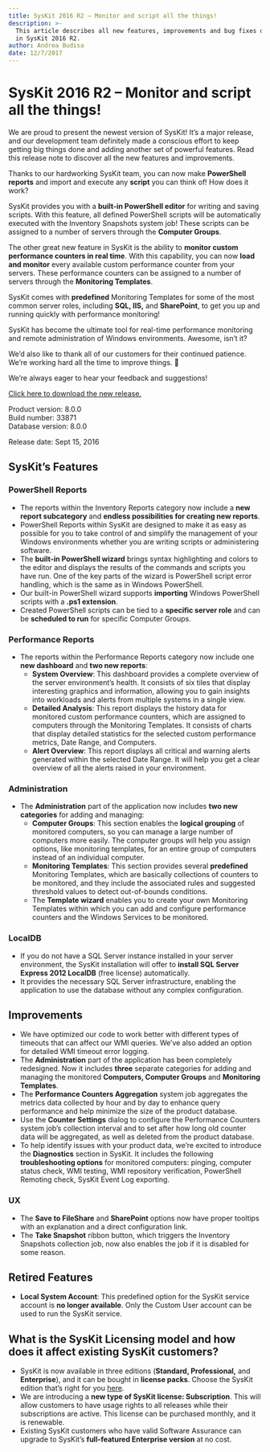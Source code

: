 ```yaml
---
title: SysKit 2016 R2 – Monitor and script all the things!
description: >-
  This article describes all new features, improvements and bug fixes delivered
  in SysKit 2016 R2.
author: Andrea Budisa
date: 12/7/2017
---
```


# SysKit 2016 R2 – Monitor and script all the things!

We are proud to present the newest version of SysKit! It’s a major release, and our development team definitely made a conscious effort to keep getting big things done and adding another set of powerful features. Read this release note to discover all the new features and improvements.

Thanks to our hardworking SysKit team, you can now make **PowerShell reports** and import and execute any **script** you can think of! How does it work?

SysKit provides you with a **built-in PowerShell editor** for writing and saving scripts. With this feature, all defined PowerShell scripts will be automatically executed with the Inventory Snapshots system job! These scripts can be assigned to a number of servers through the **Computer Groups**.

The other great new feature in SysKit is the ability to **monitor custom performance counters in real time**. With this capability, you can now **load and monitor** every available custom performance counter from your servers. These performance counters can be assigned to a number of servers through the **Monitoring Templates**.

SysKit comes with **predefined** Monitoring Templates for some of the most common server roles, including **SQL, IIS,** and **SharePoint**, to get you up and running quickly with performance monitoring!

SysKit has become the ultimate tool for real-time performance monitoring and remote administration of Windows environments. Awesome, isn’t it?

We’d also like to thank all of our customers for their continued patience. We’re working hard all the time to improve things. 🙂

We’re always eager to hear your feedback and suggestions!

[Click here to download the new release.](https://www.syskit.com/products/monitor/download)

Product version: 8.0.0  
Build number: 33871  
Database version: 8.0.0

Release date: Sept 15, 2016

## SysKit’s Features

### PowerShell Reports

* The reports within the Inventory Reports category now include a **new report subcategory** and **endless possibilities for creating new reports**.
* PowerShell Reports within SysKit are designed to make it as easy as possible for you to take control of and simplify the management of your Windows environments whether you are writing scripts or administering software.
* The **built-in PowerShell wizard** brings syntax highlighting and colors to the editor and displays the results of the commands and scripts you have run. One of the key parts of the wizard is PowerShell script error handling, which is the same as in Windows PowerShell.
* Our built-in PowerShell wizard supports **importing** Windows PowerShell scripts with a **.ps1 extension**.
* Created PowerShell scripts can be tied to a **specific server role** and can be **scheduled to run** for specific Computer Groups.

### Performance Reports

* The reports within the Performance Reports category now include one **new dashboard** and **two new reports**:
  * **System Overview**: This dashboard provides a complete overview of the server environment’s health. It consists of six tiles that display interesting graphics and information, allowing you to gain insights into workloads and alerts from multiple systems in a single view.
  * **Detailed Analysis**: This report displays the history data for monitored custom performance counters, which are assigned to computers through the Monitoring Templates. It consists of charts that display detailed statistics for the selected custom performance metrics, Date Range, and Computers.
  * **Alert Overview**: This report displays all critical and warning alerts generated within the selected Date Range. It will help you get a clear overview of all the alerts raised in your environment.

### Administration

* The **Administration** part of the application now includes **two new categories** for adding and managing:
  * **Computer Groups**: This section enables the **logical grouping** of monitored computers, so you can manage a large number of computers more easily. The computer groups will help you assign options, like monitoring templates, for an entire group of computers instead of an individual computer.
  * **Monitoring Templates**: This section provides several **predefined** Monitoring Templates, which are basically collections of counters to be monitored, and they include the associated rules and suggested threshold values to detect out-of-bounds conditions.
  * The **Template wizard** enables you to create your own Monitoring Templates within which you can add and configure performance counters and the Windows Services to be monitored.

### LocalDB

* If you do not have a SQL Server instance installed in your server environment, the SysKit installation will offer to **install SQL Server Express 2012 LocalDB** \(free license\) automatically.
* It provides the necessary SQL Server infrastructure, enabling the application to use the database without any complex configuration.

## Improvements

* We have optimized our code to work better with different types of timeouts that can affect our WMI queries. We’ve also added an option for detailed WMI timeout error logging.
* The **Administration** part of the application has been completely redesigned. Now it includes **three** separate categories for adding and managing the monitored **Computers, Computer Groups** and **Monitoring Templates**.
* The **Performance Counters Aggregation** system job aggregates the metrics data collected by hour and by day to enhance query performance and help minimize the size of the product database.
* Use the **Counter Settings** dialog to configure the Performance Counters system job’s collection interval and to set after how long old counter data will be aggregated, as well as deleted from the product database.
* To help identify issues with your product data, we’re excited to introduce the **Diagnostics** section in SysKit. It includes the following **troubleshooting options** for monitored computers: pinging, computer status check, WMI testing, WMI repository verification, PowerShell Remoting check, SysKit Event Log exporting.

### UX

* The **Save to FileShare** and **SharePoint** options now have proper tooltips with an explanation and a direct configuration link.
* The **Take Snapshot** ribbon button, which triggers the Inventory Snapshots collection job, now also enables the job if it is disabled for some reason.

## Retired Features

* **Local System Account**: This predefined option for the SysKit service account is **no longer available**. Only the Custom User account can be used to run the SysKit service.

## What is the SysKit Licensing model and how does it affect existing SysKit customers?

* SysKit is now available in three editions \(**Standard, Professional,** and **Enterprise**\), and it can be bought in **license packs**. Choose the SysKit edition that’s right for you [here](https://www.syskit.com/products/monitor/pricing/features-by-edition).
* We are introducing a **new type of SysKit license: Subscription**. This will allow customers to have usage rights to all releases while their subscriptions are active. This license can be purchased monthly, and it is renewable.
* Existing SysKit customers who have valid Software Assurance can upgrade to SysKit’s **full-featured Enterprise version** at no cost.

